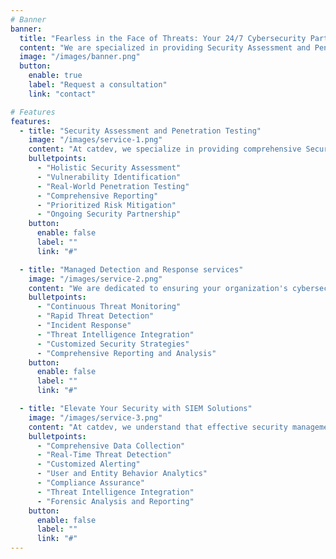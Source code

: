 ```yaml
---
# Banner
banner:
  title: "Fearless in the Face of Threats: Your 24/7 Cybersecurity Partner"
  content: "We are specialized in providing Security Assessment and Penetration Testing, along with Managed Detection and Response services to fortify your digital infrastructure.."
  image: "/images/banner.png"
  button:
    enable: true
    label: "Request a consultation"
    link: "contact"

# Features
features:
  - title: "Security Assessment and Penetration Testing"
    image: "/images/service-1.png"
    content: "At catdev, we specialize in providing comprehensive Security Assessment and Penetration Testing services to ensure the robustness and resilience of your organization's digital defenses. Our team of seasoned cybersecurity experts employs industry-leading methodologies and cutting-edge tools to evaluate and fortify your security posture."
    bulletpoints:
      - "Holistic Security Assessment"
      - "Vulnerability Identification"
      - "Real-World Penetration Testing"
      - "Comprehensive Reporting"
      - "Prioritized Risk Mitigation"
      - "Ongoing Security Partnership"
    button:
      enable: false
      label: ""
      link: "#"

  - title: "Managed Detection and Response services"
    image: "/images/service-2.png"
    content: "We are dedicated to ensuring your organization's cybersecurity through our Managed Detection and Response (MDR) services. Our MDR solutions are designed to proactively monitor, detect, and respond to evolving cyber threats, allowing you to focus on your core business operations with peace of mind."
    bulletpoints:
      - "Continuous Threat Monitoring"
      - "Rapid Threat Detection"
      - "Incident Response"
      - "Threat Intelligence Integration"
      - "Customized Security Strategies"
      - "Comprehensive Reporting and Analysis"
    button:
      enable: false
      label: ""
      link: "#"

  - title: "Elevate Your Security with SIEM Solutions"
    image: "/images/service-3.png"
    content: "At catdev, we understand that effective security management requires vigilance, intelligence, and rapid response capabilities. That's why we offer state-of-the-art Security Information and Event Management (SIEM) solutions that empower your organization to proactively protect against evolving cyber threats."
    bulletpoints:
      - "Comprehensive Data Collection"
      - "Real-Time Threat Detection"
      - "Customized Alerting"
      - "User and Entity Behavior Analytics"
      - "Compliance Assurance"
      - "Threat Intelligence Integration"
      - "Forensic Analysis and Reporting"
    button:
      enable: false
      label: ""
      link: "#"
---
```

